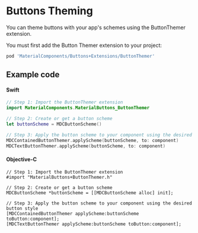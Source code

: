<!--docs:
title: "Theming"
layout: detail
section: components
excerpt: "How to theme Buttons using Material Design systems."
iconId: button
path: /catalog/buttons/theming/
-->

# Buttons Theming

You can theme buttons with your app's schemes using the ButtonThemer extension.

You must first add the Button Themer extension to your project:

``` bash
pod 'MaterialComponents/Buttons+Extensions/ButtonThemer'
```

## Example code

<!--<div class="material-code-render" markdown="1">-->
#### Swift
``` swift
// Step 1: Import the ButtonThemer extension
import MaterialComponents.MaterialButtons_ButtonThemer

// Step 2: Create or get a button scheme
let buttonScheme = MDCButtonScheme()

// Step 3: Apply the button scheme to your component using the desired button style
MDCContainedButtonThemer.applyScheme(buttonScheme, to: component)
MDCTextButtonThemer.applyScheme(buttonScheme, to: component)
```

#### Objective-C

``` objc
// Step 1: Import the ButtonThemer extension
#import "MaterialButtons+ButtonThemer.h"

// Step 2: Create or get a button scheme
MDCButtonScheme *buttonScheme = [[MDCButtonScheme alloc] init];

// Step 3: Apply the button scheme to your component using the desired button style
[MDCContainedButtonThemer applyScheme:buttonScheme toButton:component];
[MDCTextButtonThemer applyScheme:buttonScheme toButton:component];
```
<!--</div>-->
